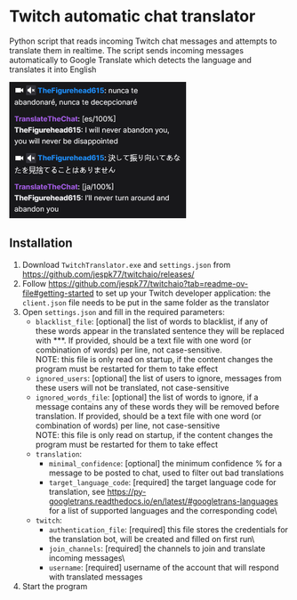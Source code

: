 # Twitch automatic chat translator
Python script that reads incoming Twitch chat messages and attempts to translate them in realtime. 
The script sends incoming messages automatically to Google Translate which detects the language and translates it into English

![example](example.png)

## Installation
1. Download `TwitchTranslator.exe` and `settings.json` from https://github.com/jespk77/twitchaio/releases/
2. Follow https://github.com/jespk77/twitchaio?tab=readme-ov-file#getting-started to set up your Twitch developer application: the `client.json` file needs to be put in the same folder as the translator
3. Open `settings.json` and fill in the required parameters:
   - `blacklist_file`: [optional] the list of words to blacklist, if any of these words appear in the translated sentence they will be replaced with ***. If provided, should be a text file with one word (or combination of words) per line, not case-sensitive.\
   NOTE: this file is only read on startup, if the content changes the program must be restarted for them to take effect
   - `ignored_users`: [optional] the list of users to ignore, messages from these users will not be translated, not case-sensitive
   - `ignored_words_file`: [optional] the list of words to ignore, if a message contains any of these words they will be removed before translation. If provided, should be a text file with one word (or combination of words) per line, not case-sensitive\
   NOTE: this file is only read on startup, if the content changes the program must be restarted for them to take effect
   - `translation`:
     - `minimal_confidence`: [optional] the minimum confidence % for a message to be posted to chat, used to filter out bad translations
     - `target_language_code`: [required] the target language code for translation, see https://py-googletrans.readthedocs.io/en/latest/#googletrans-languages for a list of supported languages and the corresponding code\
   - `twitch`:
     - `authentication_file`: [required] this file stores the credentials for the translation bot, will be created and filled on first run\
     - `join_channels`: [required] the channels to join and translate incoming messages\
     - `username`: [required] username of the account that will respond with translated messages
4. Start the program

